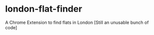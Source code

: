 london-flat-finder
==================

A Chrome Extension to find flats in London
[Still an unusable bunch of code]
